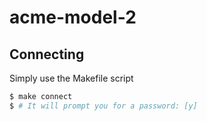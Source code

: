 # acme-model-2

## Connecting

Simply use the Makefile script

```bash
$ make connect
$ # It will prompt you for a password: [y]
```
